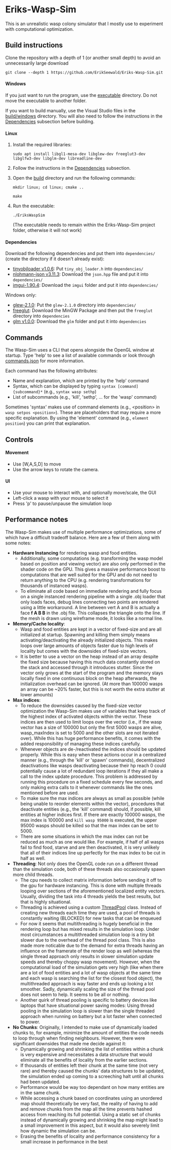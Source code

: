 # Eriks-Wasp-Sim
This is an unrealistic wasp colony simulator that I mostly use to experiment with computational optimization.

## Build instructions
Clone the repository with a depth of 1 (or another small depth) to avoid an unnecessarily large download
```
git clone --depth 1 https://github.com/ErikSeewald/Eriks-Wasp-Sim.git
```
#### Windows
If you just want to run the program, use the [executable](Eriks_Wasp_Sim/build/windows/Eriks_Wasp_Sim.exe) directory. Do not move the executable to another folder.

If you want to build manually, use the Visual Studio files in the [build/windows](Eriks_Wasp_Sim/build/windows) directory. 
You will also need to follow the instructions in the [Dependencies](#Dependencies) subsection before building.

#### Linux
1. Install the required libraries:
    ```
    sudo apt install libgl1-mesa-dev libglew-dev freeglut3-dev libglfw3-dev libglm-dev libreadline-dev
    ```

2. Follow the instructions in the [Dependencies](#Dependencies) subsection.
3. Open the [build](build) directory and run the following commands:
    ```
    mkdir linux; cd linux; cmake ..
    ```

    ```
    make
    ```

4. Run the executable:
    ```
    ./EriksWaspSim
    ```
    (The executable needs to remain within the Eriks-Wasp-Sim project folder, otherwise it will not work)

#### Dependencies
Download the following dependencies and put them into `dependencies/` (create the directory if it doesn't already exist):

- [tinyobjloader v1.0.6](https://github.com/tinyobjloader/tinyobjloader/releases/tag/v1.0.6): Put `tiny_obj_loader.h` into `dependencies/`
- [nlohmann-json v3.11.3](https://github.com/nlohmann/json/releases): Download the `json.hpp` file and put it into `dependencies/`
- [imgui-1.90.4](https://github.com/ocornut/imgui/releases/tag/v1.90.4): Download the `imgui` folder and put it into `dependencies/`

Windows only:
- [glew-2.1.0](https://sourceforge.net/projects/glew/files/glew/2.1.0/): Put the `glew-2.1.0` directory into `dependencies/`
- [freeglut](https://www.transmissionzero.co.uk/software/freeglut-devel/): Download the MinGW Package and then put the `freeglut` directory into `dependencies`
- [glm v1.0.0](https://github.com/g-truc/glm/releases): Download the `glm` folder and put it into `dependencies`

## Commands
The Wasp-Sim uses a CLI that opens alongside the OpenGL window at startup. Type 'help' to see a list of available commands or look through [commands.json](assets/commands/Commands.json) for more information.

Each command has the following attributes: 
- Name and explanation, which are printed by the 'help' command
- Syntax, which can be displayed by typing ```syntax [command] {subcommand}*``` (e.g., ```syntax wasp sethp```)
- List of subcommands (e.g., 'kill', 'sethp', ... for the 'wasp' command)

Sometimes 'syntax' makes use of command elements (e.g., \<position\> in ```wasp setpos <position>```). These are placeholders that may require a more specific explanation.
By using the 'element' command (e.g., ```element position```) you can print that explanation.

## Controls
#### Movement
- Use [W,A,S,D] to move
- Use the arrow keys to rotate the camera.

#### UI
- Use your mouse to interact with, and optionally move/scale, the GUI
- Left-click a wasp with your mouse to select it
- Press 'p' to pause/unpause the simulation loop

## Performance notes
The Wasp-Sim makes use of multiple performance optimizations, some of which have a difficult tradeoff balance. Here are a few of them along with some notes:
* **Hardware Instancing** for rendering wasp and food entities.
  - Additionally, some computations (e.g. transforming the wasp model based on position and viewing vector) are also only performed in the shader code on the GPU. This
    gives a massive performance boost to computations that are well suited for the GPU and do not need to return anything to the CPU (e.g. rendering transformations for thousands of instanced wasps).
  - To eliminate all code based on immediate rendering and fully focus on a single instanced rendering pipeline with a single .obj loader that only loads faces, debug lines connecting two points are rendered using a little workaround.
    A line between vert A and B is actually a face **f A B B** in the .obj file. This collapses the triangle onto the line. If the mesh is drawn using wireframe mode, it looks like a normal line.
* **Memory/Cache locality**: 
  - Wasp and food entities are kept in a vector of fixed-size and are all initialized at startup. Spawning and killing them simply means activating/deactivating the already initialized objects.
  This makes loops over large amounts of objects faster due to high levels of locality but comes with the downsides of fixed-size vectors.
  - It is better to use a vector on the heap instead of an array despite the fixed size because having this much data constantly stored on the stack and accessed through it introduces stutter. 
  Since the vector only grows at the start of the program and the memory stays locally fixed in one continuous block on the heap afterwards, the initialization overhead can be ignored. 
  (At more than 100000 wasps an array can be ~20% faster, but this is not worth the extra stutter at lower amounts)
* **Max indices**:
  - To reduce the downsides caused by the fixed-size vector optimization the Wasp-Sim makes use of variables that keep track of the highest index of activated objects within the vector.
  These indices are then used to limit loops over the vector (i.e., if the wasp vector has a size of 100000 but only the first 5000 wasps are alive, wasp_maxIndex is set to 5000 and the other slots are not iterated over).
  While this has huge performance benefits, it comes with the added responsibility of managing these indices carefully.
  - Whenever objects are de-/reactivated the indices should be updated properly. While
  this is easy when these actions occur in a centralized manner (e.g., through the 'kill' or 'spawn' commands), decentralized deactivations like wasps deactivating because their hp reach 0 could potentially cause
  a lot of redundant loop iterations if they all make a call to the index update procedure. This problem is addressed by running this procedure on a fixed schedule every few seconds, and only making extra calls to it
  whenever commands like the ones mentioned before are used.
  - To make sure the max indices are always as small as possible (while being unable to reorder elements within the vector), procedures that deactivate entities (e.g., the 'kill' command) should, if possible,
    kill entities at higher indices first. If there are exactly 100000 wasps, the max index is 100000 and ```kill wasp 95000``` is executed, the upper 95000 wasps should be killed so that the max index can be set to 5000.
  - There are some situations in which the max index can not be reduced as much as one would like. For example, if half of all wasps fail to find food, starve and are then deactivated, it is very unlikely that all of their
    indices line up perfectly for the max index to be cut in half as well.
* **Threading**: Not only does the OpenGL code run on a different thread than the simulation code, both of these threads also occasionally spawn more child threads.
  - The cpu needs to collect matrix information before sending it off to the gpu for hardware instancing. This is done with multiple threads looping over sections of the aforementioned localized entity vectors.
    Usually, dividing the task into 4 threads yields the best results, but that is highly situational.
  - Threading is achieved using a custom [ThreadPool](src/util/ThreadPool.h) class. Instead of creating new threads each time they are used, a pool of threads is constantly waiting (BLOCKED) for new tasks
    that can be enqueued
  - For now it seems that multithreading is hugely beneficial in the rendering loop but has mixed results in the simulation loop. Under most circumstances a multithreaded simulation loop is a tiny bit slower due to the
    overhead of the thread pool class. This is also made more noticable due to the demand for extra threads having an influence on the framerate of the render loop as well (whereas the single thread approach only results in slower
    simulation update speeds and thereby choppy wasp movement). However, when the computational load of the simulation gets very high (like when there are a lot of food entities and a lot of wasp objects at the same time and
    each wasp is searching the list for the closest food object), the multithreaded approach is way faster and ends up looking a lot smoother. Sadly, dynamically scaling the size of the thread pool does not seem to help. It seems
    to be all or nothing.
  - Another quirk of thread pooling is specific to battery devices like laptops that have situational power saving modes: Using thread pooling in the simulation loop is slower than the single threaded approach when running on battery
    but a lot faster when connected to power.
* **No Chunks**: Originally, I intended to make use of dynamically loaded chunks to, for example, minimize the amount of entities the code needs to loop through when finding neighbours. However, there were significant downsides that made me
    decide against it:
  - Dynamically growing and shrinking the list of entities within a chunk is very expensive and necessitates a data structure that would eliminate all the benefits of locality from the earlier sections.
  - If thousands of entities left their chunk at the same time (not very rare) and thereby caused the chunks' data structures to be updated, the simulation ended up coming to a screeching halt until all chunks had been updated.
  - Performance would be way too dependant on how many entities are in the same chunk.
  - While accessing a chunk based on coordinates using an unordered map should theoretically be very fast, the reality of having to add and remove chunks from the map all the time prevents hashed access from reaching its full potential.
    Using a static set of chunks instead of dynamically growing and shrinking the map might lead to a small improvement in this aspect, but it would also severely limit how dynamic the simulation can be.
  - Erasing the benefits of locality and performance consistency for a small increase in performance in the best 
